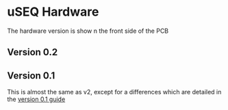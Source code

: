 # uSEQ Hardware

The hardware version is show n the front side of the PCB

## Version 0.2




## Version 0.1

This is almost the same as v2, except for a differences which are detailed in the [version 0.1 guide](version0.1/v0.1.guide.md)

